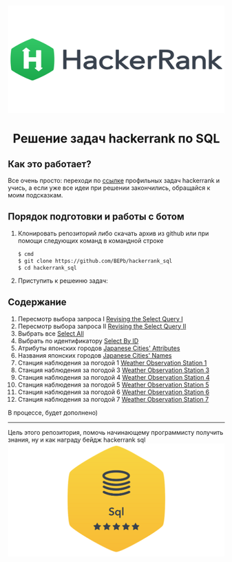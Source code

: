 <div align="center">


<img src="./art/hackerrank.png" alt="logo" width="600" height="250">

# Решение задач hackerrank по SQL

</div>

## Как это работает?

Все очень просто: переходи по [ссылке](https://www.hackerrank.com/domains/sql?filters%5Bstatus%5D%5B%5D=unsolved&badge_type=sql) 
профильных задач hackerrank и учись, а если уже все идеи при решении закончились, обращайся к моим подсказкам.

## Порядок подготовки и работы с ботом

1. Клонировать репозиторий либо скачать архив из github или при помощи следующих команд в командной строке
   ```commandline
   $ cmd
   $ git clone https://github.com/BEPb/hackerrank_sql
   $ cd hackerrank_sql
   ```

2. Приступить к решеиню задач:
## Содержание
  
1. Пересмотр выбора запроса I [Revising the Select Query I](./tasks/1.md)
2. Пересмотр выбора запроса II [Revising the Select Query II](./tasks/2.md)
3. Выбрать все [Select All](./tasks/3.md)
4. Выбрать по идентификатору [Select By ID](./tasks/4.md)
5. Атрибуты японских городов [Japanese Cities' Attributes](./tasks/5.md)
6. Названия японских городов [Japanese Cities' Names](./tasks/6.md)
7. Станция наблюдения за погодой 1 [Weather Observation Station 1](./tasks/7.md)
8. Станция наблюдения за погодой 3 [Weather Observation Station 3](./tasks/8.md)
9. Станция наблюдения за погодой 4 [Weather Observation Station 4](./tasks/9.md)
10. Станция наблюдения за погодой 5 [Weather Observation Station 5](./tasks/10.md)
11. Станция наблюдения за погодой 6 [Weather Observation Station 6](./tasks/11.md)
12. Станция наблюдения за погодой 7 [Weather Observation Station 7](./tasks/12.md)

В процессе, будет дополнено)


  
---






Цель этого репозитория, помочь начинающему программисту получить знания, ну и как награду бейдж hackerrank sql
<img src="./art/sql.png" alt="sertificate" >
